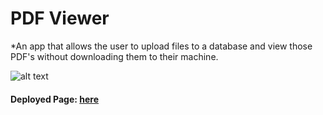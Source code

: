 # PDF Viewer
*An app that allows the user to upload files to a database and view those PDF's without downloading them to their machine. 

![alt text](https://media.giphy.com/media/woJYvvbGUuEOpUwFWk/giphy.gif)

#### Deployed Page: [here](https://pdfviewer-63816.firebaseapp.com)
